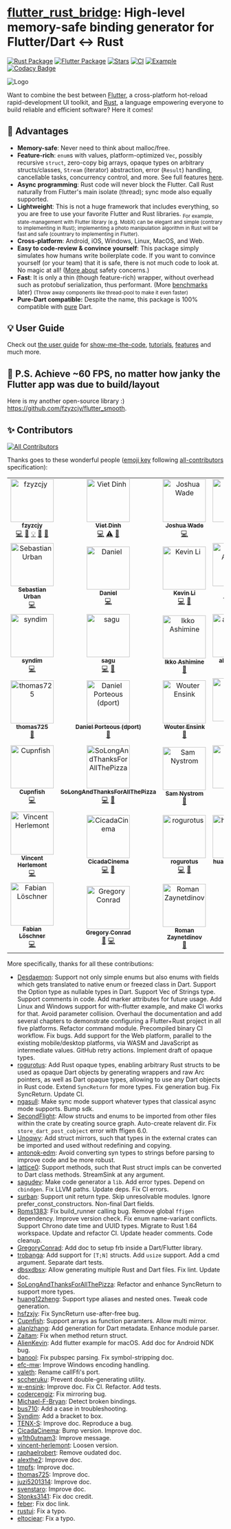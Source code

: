 # [flutter_rust_bridge](https://github.com/fzyzcjy/flutter_rust_bridge): High-level memory-safe binding generator for Flutter/Dart <-> Rust

[![Rust Package](https://img.shields.io/crates/v/flutter_rust_bridge.svg)](https://crates.io/crates/flutter_rust_bridge)
[![Flutter Package](https://img.shields.io/pub/v/flutter_rust_bridge.svg)](https://pub.dev/packages/flutter_rust_bridge)
[![Stars](https://img.shields.io/github/stars/fzyzcjy/flutter_rust_bridge)](https://github.com/fzyzcjy/flutter_rust_bridge)
[![CI](https://github.com/fzyzcjy/flutter_rust_bridge/actions/workflows/ci.yaml/badge.svg)](https://github.com/fzyzcjy/flutter_rust_bridge/actions/workflows/ci.yaml)
[![Example](https://github.com/fzyzcjy/flutter_rust_bridge/actions/workflows/post_release.yaml/badge.svg)](https://github.com/fzyzcjy/flutter_rust_bridge/actions/workflows/post_release.yaml)
[![Codacy Badge](https://api.codacy.com/project/badge/Grade/6afbdad19e7245adbf9e9771777be3d7)](https://app.codacy.com/gh/fzyzcjy/flutter_rust_bridge?utm_source=github.com&utm_medium=referral&utm_content=fzyzcjy/flutter_rust_bridge&utm_campaign=Badge_Grade_Settings)

![Logo](https://github.com/fzyzcjy/flutter_rust_bridge/raw/master/book/logo.png)

Want to combine the best between [Flutter](https://flutter.dev/), a cross-platform hot-reload rapid-development UI toolkit, and [Rust](https://www.rust-lang.org/), a language empowering everyone to build reliable and efficient software? Here it comes!

## 🚀 Advantages

* **Memory-safe**: Never need to think about malloc/free.
* **Feature-rich**: `enum`s with values, platform-optimized `Vec`, possibly recursive `struct`, zero-copy big arrays, opaque types on arbitrary structs/classes, `Stream` (iterator) abstraction, error (`Result`) handling, cancellable tasks, concurrency control, and more. See full features [here](https://fzyzcjy.github.io/flutter_rust_bridge/feature.html).
* **Async programming**: Rust code will never block the Flutter. Call Rust naturally from Flutter's main isolate (thread); sync mode also equally supported.
* **Lightweight**: This is not a huge framework that includes everything, so you are free to use your favorite Flutter and Rust libraries. <sub>For example, state-management with Flutter library (e.g. MobX) can be elegant and simple (contrary to implementing in Rust); implementing a photo manipulation algorithm in Rust will be fast and safe (countrary to implementing in Flutter).</sub>
* **Cross-platform**: Android, iOS, Windows, Linux, MacOS, and Web.
* **Easy to code-review & convince yourself**: This package simply simulates how humans  write boilerplate code. If you want to convince yourself (or your team) that it is safe, there is not much code to look at. No magic at all! ([More about](https://fzyzcjy.github.io/flutter_rust_bridge/safety.html) safety concerns.)
* **Fast**: It is only a thin (though feature-rich) wrapper, without overhead such as protobuf serialization, thus performant. (More [benchmarks](https://github.com/fzyzcjy/flutter_rust_bridge/issues/318#issuecomment-1034536815) later) <small>(Throw away components like thread-pool to make it even faster)</small>
* **Pure-Dart compatible:** Despite the name, this package is 100% compatible with [pure](https://github.com/fzyzcjy/flutter_rust_bridge/blob/master/frb_example/pure_dart/README.md) Dart.

## 💡 User Guide

Check out [the user guide](https://fzyzcjy.github.io/flutter_rust_bridge/) for [show-me-the-code](https://fzyzcjy.github.io/flutter_rust_bridge/quickstart.html), [tutorials](https://fzyzcjy.github.io/flutter_rust_bridge/tutorial_with_flutter.html), [features](https://fzyzcjy.github.io/flutter_rust_bridge/feature.html) and much more.

## 📎 P.S. Achieve ~60 FPS, no matter how janky the Flutter app was due to build/layout

Here is my another open-source library :) https://github.com/fzyzcjy/flutter_smooth.

## ✨ Contributors

<!-- ALL-CONTRIBUTORS-BADGE:START - Do not remove or modify this section -->
[![All Contributors](https://img.shields.io/badge/all_contributors-45-orange.svg?style=flat-square)](#contributors-)
<!-- ALL-CONTRIBUTORS-BADGE:END -->

Thanks goes to these wonderful people ([emoji key](https://allcontributors.org/docs/en/emoji-key) following [all-contributors](https://github.com/all-contributors/all-contributors) specification):

<!-- ALL-CONTRIBUTORS-LIST:START - Do not remove or modify this section -->
<!-- prettier-ignore-start -->
<!-- markdownlint-disable -->
<table>
  <tbody>
    <tr>
      <td align="center"><a href="https://github.com/fzyzcjy"><img src="https://avatars.githubusercontent.com/u/5236035?v=4?s=100" width="100px;" alt="fzyzcjy"/><br /><sub><b>fzyzcjy</b></sub></a><br /><a href="https://github.com/fzyzcjy/flutter_rust_bridge/commits?author=fzyzcjy" title="Code">💻</a> <a href="https://github.com/fzyzcjy/flutter_rust_bridge/commits?author=fzyzcjy" title="Documentation">📖</a> <a href="#example-fzyzcjy" title="Examples">💡</a> <a href="#ideas-fzyzcjy" title="Ideas, Planning, & Feedback">🤔</a> <a href="#maintenance-fzyzcjy" title="Maintenance">🚧</a></td>
      <td align="center"><a href="https://github.com/Desdaemon"><img src="https://avatars.githubusercontent.com/u/36768030?v=4?s=100" width="100px;" alt="Viet Dinh"/><br /><sub><b>Viet Dinh</b></sub></a><br /><a href="https://github.com/fzyzcjy/flutter_rust_bridge/commits?author=Desdaemon" title="Code">💻</a> <a href="https://github.com/fzyzcjy/flutter_rust_bridge/commits?author=Desdaemon" title="Tests">⚠️</a> <a href="https://github.com/fzyzcjy/flutter_rust_bridge/commits?author=Desdaemon" title="Documentation">📖</a></td>
      <td align="center"><a href="https://github.com/SecondFlight"><img src="https://avatars.githubusercontent.com/u/6700184?v=4?s=100" width="100px;" alt="Joshua Wade"/><br /><sub><b>Joshua Wade</b></sub></a><br /><a href="https://github.com/fzyzcjy/flutter_rust_bridge/commits?author=SecondFlight" title="Code">💻</a></td>
      <td align="center"><a href="https://github.com/smw-wagnerma"><img src="https://avatars.githubusercontent.com/u/66412697?v=4?s=100" width="100px;" alt="Marcel"/><br /><sub><b>Marcel</b></sub></a><br /><a href="https://github.com/fzyzcjy/flutter_rust_bridge/commits?author=smw-wagnerma" title="Code">💻</a></td>
      <td align="center"><a href="https://github.com/rustui"><img src="https://avatars.githubusercontent.com/u/90625190?v=4?s=100" width="100px;" alt="rustui"/><br /><sub><b>rustui</b></sub></a><br /><a href="https://github.com/fzyzcjy/flutter_rust_bridge/commits?author=rustui" title="Documentation">📖</a></td>
      <td align="center"><a href="https://adventures.michaelfbryan.com/"><img src="https://avatars.githubusercontent.com/u/17380079?v=4?s=100" width="100px;" alt="Michael Bryan"/><br /><sub><b>Michael Bryan</b></sub></a><br /><a href="https://github.com/fzyzcjy/flutter_rust_bridge/commits?author=Michael-F-Bryan" title="Code">💻</a></td>
      <td align="center"><a href="https://bus710.net"><img src="https://avatars.githubusercontent.com/u/8920680?v=4?s=100" width="100px;" alt="bus710"/><br /><sub><b>bus710</b></sub></a><br /><a href="https://github.com/fzyzcjy/flutter_rust_bridge/commits?author=bus710" title="Documentation">📖</a></td>
    </tr>
    <tr>
      <td align="center"><a href="https://scholar.google.com/citations?user=RbAto7EAAAAJ"><img src="https://avatars.githubusercontent.com/u/1213857?v=4?s=100" width="100px;" alt="Sebastian Urban"/><br /><sub><b>Sebastian Urban</b></sub></a><br /><a href="https://github.com/fzyzcjy/flutter_rust_bridge/commits?author=surban" title="Code">💻</a></td>
      <td align="center"><a href="https://github.com/trobanga"><img src="https://avatars.githubusercontent.com/u/8888869?v=4?s=100" width="100px;" alt="Daniel"/><br /><sub><b>Daniel</b></sub></a><br /><a href="https://github.com/fzyzcjy/flutter_rust_bridge/commits?author=trobanga" title="Code">💻</a></td>
      <td align="center"><a href="https://github.com/AlienKevin"><img src="https://avatars.githubusercontent.com/u/22850071?v=4?s=100" width="100px;" alt="Kevin Li"/><br /><sub><b>Kevin Li</b></sub></a><br /><a href="https://github.com/fzyzcjy/flutter_rust_bridge/commits?author=AlienKevin" title="Code">💻</a> <a href="https://github.com/fzyzcjy/flutter_rust_bridge/commits?author=AlienKevin" title="Documentation">📖</a></td>
      <td align="center"><a href="https://valeth.me"><img src="https://avatars.githubusercontent.com/u/3198362?v=4?s=100" width="100px;" alt="Patrick Auernig"/><br /><sub><b>Patrick Auernig</b></sub></a><br /><a href="https://github.com/fzyzcjy/flutter_rust_bridge/commits?author=valeth" title="Code">💻</a></td>
      <td align="center"><a href="https://antonok.com"><img src="https://avatars.githubusercontent.com/u/22821309?v=4?s=100" width="100px;" alt="Anton Lazarev"/><br /><sub><b>Anton Lazarev</b></sub></a><br /><a href="https://github.com/fzyzcjy/flutter_rust_bridge/commits?author=antonok-edm" title="Code">💻</a></td>
      <td align="center"><a href="https://github.com/Unoqwy"><img src="https://avatars.githubusercontent.com/u/65187632?v=4?s=100" width="100px;" alt="Unoqwy"/><br /><sub><b>Unoqwy</b></sub></a><br /><a href="https://github.com/fzyzcjy/flutter_rust_bridge/commits?author=Unoqwy" title="Code">💻</a></td>
      <td align="center"><a href="https://feber.dev"><img src="https://avatars.githubusercontent.com/u/1727318?v=4?s=100" width="100px;" alt="Febrian Setianto"/><br /><sub><b>Febrian Setianto</b></sub></a><br /><a href="https://github.com/fzyzcjy/flutter_rust_bridge/commits?author=feber" title="Documentation">📖</a></td>
    </tr>
    <tr>
      <td align="center"><a href="https://github.com/Syndim"><img src="https://avatars.githubusercontent.com/u/835035?v=4?s=100" width="100px;" alt="syndim"/><br /><sub><b>syndim</b></sub></a><br /><a href="https://github.com/fzyzcjy/flutter_rust_bridge/commits?author=syndim" title="Code">💻</a></td>
      <td align="center"><a href="https://github.com/sagudev"><img src="https://avatars.githubusercontent.com/u/16504129?v=4?s=100" width="100px;" alt="sagu"/><br /><sub><b>sagu</b></sub></a><br /><a href="https://github.com/fzyzcjy/flutter_rust_bridge/commits?author=sagudev" title="Code">💻</a> <a href="https://github.com/fzyzcjy/flutter_rust_bridge/commits?author=sagudev" title="Documentation">📖</a></td>
      <td align="center"><a href="https://bandism.net/"><img src="https://avatars.githubusercontent.com/u/22633385?v=4?s=100" width="100px;" alt="Ikko Ashimine"/><br /><sub><b>Ikko Ashimine</b></sub></a><br /><a href="https://github.com/fzyzcjy/flutter_rust_bridge/commits?author=eltociear" title="Documentation">📖</a></td>
      <td align="center"><a href="https://github.com/alanlzhang"><img src="https://avatars.githubusercontent.com/u/59032810?v=4?s=100" width="100px;" alt="alanlzhang"/><br /><sub><b>alanlzhang</b></sub></a><br /><a href="https://github.com/fzyzcjy/flutter_rust_bridge/commits?author=alanlzhang" title="Code">💻</a> <a href="https://github.com/fzyzcjy/flutter_rust_bridge/commits?author=alanlzhang" title="Documentation">📖</a></td>
      <td align="center"><a href="https://github.com/sccheruku"><img src="https://avatars.githubusercontent.com/u/5800058?v=4?s=100" width="100px;" alt="Sai Chaitanya"/><br /><sub><b>Sai Chaitanya</b></sub></a><br /><a href="https://github.com/fzyzcjy/flutter_rust_bridge/commits?author=sccheruku" title="Code">💻</a></td>
      <td align="center"><a href="https://ares.zone (国内)"><img src="https://avatars.githubusercontent.com/u/40336192?v=4?s=100" width="100px;" alt="Ares Andrew"/><br /><sub><b>Ares Andrew</b></sub></a><br /><a href="https://github.com/fzyzcjy/flutter_rust_bridge/commits?author=TENX-S" title="Documentation">📖</a></td>
      <td align="center"><a href="https://github.com/raphaelrobert"><img src="https://avatars.githubusercontent.com/u/9882746?v=4?s=100" width="100px;" alt="raphaelrobert"/><br /><sub><b>raphaelrobert</b></sub></a><br /><a href="https://github.com/fzyzcjy/flutter_rust_bridge/commits?author=raphaelrobert" title="Documentation">📖</a></td>
    </tr>
    <tr>
      <td align="center"><a href="https://github.com/thomas725"><img src="https://avatars.githubusercontent.com/u/68635351?v=4?s=100" width="100px;" alt="thomas725"/><br /><sub><b>thomas725</b></sub></a><br /><a href="https://github.com/fzyzcjy/flutter_rust_bridge/commits?author=thomas725" title="Documentation">📖</a></td>
      <td align="center"><a href="https://dport.me"><img src="https://avatars.githubusercontent.com/u/7816187?v=4?s=100" width="100px;" alt="Daniel Porteous (dport)"/><br /><sub><b>Daniel Porteous (dport)</b></sub></a><br /><a href="https://github.com/fzyzcjy/flutter_rust_bridge/commits?author=banool" title="Documentation">📖</a></td>
      <td align="center"><a href="https://github.com/w-ensink"><img src="https://avatars.githubusercontent.com/u/46427708?v=4?s=100" width="100px;" alt="Wouter Ensink"/><br /><sub><b>Wouter Ensink</b></sub></a><br /><a href="https://github.com/fzyzcjy/flutter_rust_bridge/commits?author=w-ensink" title="Documentation">📖</a></td>
      <td align="center"><a href="https://github.com/dbsxdbsx"><img src="https://avatars.githubusercontent.com/u/17372655?v=4?s=100" width="100px;" alt="老董"/><br /><sub><b>老董</b></sub></a><br /><a href="https://github.com/fzyzcjy/flutter_rust_bridge/commits?author=dbsxdbsx" title="Code">💻</a> <a href="https://github.com/fzyzcjy/flutter_rust_bridge/commits?author=dbsxdbsx" title="Documentation">📖</a></td>
      <td align="center"><a href="https://github.com/lattice0"><img src="https://avatars.githubusercontent.com/u/6632321?v=4?s=100" width="100px;" alt="Lattice 0"/><br /><sub><b>Lattice 0</b></sub></a><br /><a href="https://github.com/fzyzcjy/flutter_rust_bridge/commits?author=lattice0" title="Code">💻</a> <a href="https://github.com/fzyzcjy/flutter_rust_bridge/commits?author=lattice0" title="Documentation">📖</a></td>
      <td align="center"><a href="https://soeur.dev"><img src="https://avatars.githubusercontent.com/u/26034975?v=4?s=100" width="100px;" alt="orange soeur"/><br /><sub><b>orange soeur</b></sub></a><br /><a href="https://github.com/fzyzcjy/flutter_rust_bridge/commits?author=juzi5201314" title="Documentation">📖</a></td>
      <td align="center"><a href="https://github.com/Roms1383"><img src="https://avatars.githubusercontent.com/u/21016014?v=4?s=100" width="100px;" alt="Rom's"/><br /><sub><b>Rom's</b></sub></a><br /><a href="https://github.com/fzyzcjy/flutter_rust_bridge/commits?author=Roms1383" title="Code">💻</a> <a href="https://github.com/fzyzcjy/flutter_rust_bridge/commits?author=Roms1383" title="Documentation">📖</a></td>
    </tr>
    <tr>
      <td align="center"><a href="https://github.com/Cupnfish"><img src="https://avatars.githubusercontent.com/u/40173605?v=4?s=100" width="100px;" alt="Cupnfish"/><br /><sub><b>Cupnfish</b></sub></a><br /><a href="https://github.com/fzyzcjy/flutter_rust_bridge/commits?author=Cupnfish" title="Code">💻</a></td>
      <td align="center"><a href="https://github.com/SoLongAndThanksForAllThePizza"><img src="https://avatars.githubusercontent.com/u/103753680?v=4?s=100" width="100px;" alt="SoLongAndThanksForAllThePizza"/><br /><sub><b>SoLongAndThanksForAllThePizza</b></sub></a><br /><a href="https://github.com/fzyzcjy/flutter_rust_bridge/commits?author=SoLongAndThanksForAllThePizza" title="Code">💻</a> <a href="https://github.com/fzyzcjy/flutter_rust_bridge/commits?author=SoLongAndThanksForAllThePizza" title="Documentation">📖</a></td>
      <td align="center"><a href="https://github.com/Stonks3141"><img src="https://avatars.githubusercontent.com/u/82178396?v=4?s=100" width="100px;" alt="Sam Nystrom"/><br /><sub><b>Sam Nystrom</b></sub></a><br /><a href="https://github.com/fzyzcjy/flutter_rust_bridge/commits?author=Stonks3141" title="Documentation">📖</a></td>
      <td align="center"><a href="https://i.hsfzxjy.site"><img src="https://avatars.githubusercontent.com/u/4702188?v=4?s=100" width="100px;" alt="hsfzxjy"/><br /><sub><b>hsfzxjy</b></sub></a><br /><a href="https://github.com/fzyzcjy/flutter_rust_bridge/commits?author=hsfzxjy" title="Code">💻</a></td>
      <td align="center"><a href="https://tmpfs.org"><img src="https://avatars.githubusercontent.com/u/238069?v=4?s=100" width="100px;" alt="muji"/><br /><sub><b>muji</b></sub></a><br /><a href="https://github.com/fzyzcjy/flutter_rust_bridge/commits?author=tmpfs" title="Documentation">📖</a></td>
      <td align="center"><a href="https://github.com/Zaitam"><img src="https://avatars.githubusercontent.com/u/71014214?v=4?s=100" width="100px;" alt="Zaitam"/><br /><sub><b>Zaitam</b></sub></a><br /><a href="https://github.com/fzyzcjy/flutter_rust_bridge/commits?author=Zaitam" title="Code">💻</a></td>
      <td align="center"><a href="https://github.com/alexthe2"><img src="https://avatars.githubusercontent.com/u/33789063?v=4?s=100" width="100px;" alt="Alex Procelewski"/><br /><sub><b>Alex Procelewski</b></sub></a><br /><a href="https://github.com/fzyzcjy/flutter_rust_bridge/commits?author=alexthe2" title="Documentation">📖</a></td>
    </tr>
    <tr>
      <td align="center"><a href="https://matrix.to/#/@vincentherl:matrix.org"><img src="https://avatars.githubusercontent.com/u/5569193?v=4?s=100" width="100px;" alt="Vincent Herlemont"/><br /><sub><b>Vincent Herlemont</b></sub></a><br /><a href="https://github.com/fzyzcjy/flutter_rust_bridge/commits?author=vincent-herlemont" title="Code">💻</a></td>
      <td align="center"><a href="https://github.com/CicadaCinema"><img src="https://avatars.githubusercontent.com/u/52425971?v=4?s=100" width="100px;" alt="CicadaCinema"/><br /><sub><b>CicadaCinema</b></sub></a><br /><a href="https://github.com/fzyzcjy/flutter_rust_bridge/commits?author=CicadaCinema" title="Code">💻</a> <a href="https://github.com/fzyzcjy/flutter_rust_bridge/commits?author=CicadaCinema" title="Documentation">📖</a></td>
      <td align="center"><a href="https://github.com/rogurotus"><img src="https://avatars.githubusercontent.com/u/61418195?v=4?s=100" width="100px;" alt="rogurotus"/><br /><sub><b>rogurotus</b></sub></a><br /><a href="https://github.com/fzyzcjy/flutter_rust_bridge/commits?author=rogurotus" title="Code">💻</a> <a href="https://github.com/fzyzcjy/flutter_rust_bridge/commits?author=rogurotus" title="Documentation">📖</a></td>
      <td align="center"><a href="https://github.com/huang12zheng"><img src="https://avatars.githubusercontent.com/u/28038074?v=4?s=100" width="100px;" alt="huang12zheng"/><br /><sub><b>huang12zheng</b></sub></a><br /><a href="https://github.com/fzyzcjy/flutter_rust_bridge/commits?author=huang12zheng" title="Code">💻</a> <a href="https://github.com/fzyzcjy/flutter_rust_bridge/commits?author=huang12zheng" title="Documentation">📖</a></td>
      <td align="center"><a href="https://svenstaro.org"><img src="https://avatars.githubusercontent.com/u/1664?v=4?s=100" width="100px;" alt="Sven-Hendrik Haase"/><br /><sub><b>Sven-Hendrik Haase</b></sub></a><br /><a href="https://github.com/fzyzcjy/flutter_rust_bridge/commits?author=svenstaro" title="Documentation">📖</a></td>
      <td align="center"><a href="https://github.com/ngasull"><img src="https://avatars.githubusercontent.com/u/912991?v=4?s=100" width="100px;" alt="Nicolas Gasull"/><br /><sub><b>Nicolas Gasull</b></sub></a><br /><a href="https://github.com/fzyzcjy/flutter_rust_bridge/commits?author=ngasull" title="Code">💻</a></td>
      <td align="center"><a href="https://github.com/codercengiz"><img src="https://avatars.githubusercontent.com/u/45819755?v=4?s=100" width="100px;" alt="codercengiz"/><br /><sub><b>codercengiz</b></sub></a><br /><a href="https://github.com/fzyzcjy/flutter_rust_bridge/commits?author=codercengiz" title="Code">💻</a></td>
    </tr>
    <tr>
      <td align="center"><a href="https://www.floeschner.de/"><img src="https://avatars.githubusercontent.com/u/12967904?v=4?s=100" width="100px;" alt="Fabian Löschner"/><br /><sub><b>Fabian Löschner</b></sub></a><br /><a href="https://github.com/fzyzcjy/flutter_rust_bridge/commits?author=w1th0utnam3" title="Code">💻</a></td>
      <td align="center"><a href="http://gsconrad.com"><img src="https://avatars.githubusercontent.com/u/15874617?v=4?s=100" width="100px;" alt="Gregory Conrad"/><br /><sub><b>Gregory Conrad</b></sub></a><br /><a href="https://github.com/fzyzcjy/flutter_rust_bridge/commits?author=GregoryConrad" title="Documentation">📖</a> <a href="https://github.com/fzyzcjy/flutter_rust_bridge/commits?author=GregoryConrad" title="Code">💻</a></td>
      <td align="center"><a href="https://www.zaynetro.com/"><img src="https://avatars.githubusercontent.com/u/627197?v=4?s=100" width="100px;" alt="Roman Zaynetdinov"/><br /><sub><b>Roman Zaynetdinov</b></sub></a><br /><a href="https://github.com/fzyzcjy/flutter_rust_bridge/commits?author=zaynetro" title="Documentation">📖</a></td>
    </tr>
  </tbody>
</table>

<!-- markdownlint-restore -->
<!-- prettier-ignore-end -->

<!-- ALL-CONTRIBUTORS-LIST:END -->

More specifically, thanks for all these contributions:

* [Desdaemon](https://github.com/Desdaemon): Support not only simple enums but also enums with fields which gets translated to native enum or freezed class in Dart. Support the Option type as nullable types in Dart. Support Vec of Strings type. Support comments in code. Add marker attributes for future usage. Add Linux and Windows support for with-flutter example, and make CI works for that. Avoid parameter collision. Overhaul the documentation and add several chapters to demonstrate configuring a Flutter+Rust project in all five platforms. Refactor command module. Precompiled binary CI workflow. Fix bugs. Add support for the Web platform, parallel to the existing mobile/desktop platforms, via WASM and JavaScript as intermediate values. GitHub retry actions. Implement draft of opaque types.
* [rogurotus](https://github.com/rogurotus): Add Rust opaque types, enabling arbitrary Rust structs to be used as opaque Dart objects by generating wrappers and raw Arc pointers, as well as Dart opaque types, allowing to use any Dart objects in Rust code. Extend `SyncReturn` for more types. Fix generation bug. Fix SyncReturn. Update CI.
* [ngasull](https://github.com/ngasull): Make sync mode support whatever types that classical async mode supports. Bump sdk.
* [SecondFlight](https://github.com/SecondFlight): Allow structs and enums to be imported from other files within the crate by creating source graph. Auto-create relavent dir. Fix `store_dart_post_cobject` error with ffigen 6.0.
* [Unoqwy](https://github.com/Unoqwy): Add struct mirrors, such that types in the external crates can be imported and used without redefining and copying.
* [antonok-edm](https://github.com/antonok-edm): Avoid converting syn types to strings before parsing to improve code and be more robust.
* [lattice0](https://github.com/lattice0): Support methods, such that Rust struct impls can be converted to Dart class methods. StreamSink at any argument.
* [sagudev](https://github.com/sagudev): Make code generator a `lib`. Add error types. Depend on `cbindgen`. Fix LLVM paths. Update deps. Fix CI errors.
* [surban](https://github.com/surban): Support unit return type. Skip unresolvable modules. Ignore prefer_const_constructors. Non-final Dart fields.
* [Roms1383](https://github.com/Roms1383): Fix build_runner calling bug. Remove global `ffigen` dependency. Improve version check. Fix enum name-variant conflicts. Support Chrono date time and UUID types. Migrate to Rust 1.64 workspace. Update and refactor CI. Update header comments. Code cleanup.
* [GregoryConrad](https://github.com/GregoryConrad): Add doc to setup frb inside a Dart/Flutter library.
* [trobanga](https://github.com/trobanga): Add support for `[T;N]` structs. Add `usize` support. Add a cmd argument. Separate dart tests.
* [dbsxdbsx](https://github.com/dbsxdbsx): Allow generating multiple Rust and Dart files. Fix lint. Update doc.
* [SoLongAndThanksForAllThePizza](https://github.com/SoLongAndThanksForAllThePizza): Refactor and enhance SyncReturn to support more types.
* [huang12zheng](https://github.com/huang12zheng): Support type aliases and nested ones. Tweak code generation.
* [hsfzxjy](https://github.com/hsfzxjy): Fix SyncReturn use-after-free bug.
* [Cupnfish](https://github.com/Cupnfish): Support arrays as function paramters. Allow multi mirror.
* [alanlzhang](https://github.com/alanlzhang): Add generation for Dart metadata. Enhance module parser.
* [Zaitam](https://github.com/Zaitam): Fix when method return struct.
* [AlienKevin](https://github.com/AlienKevin): Add flutter example for macOS. Add doc for Android NDK bug.
* [banool](https://github.com/banool): Fix pubspec parsing. Fix symbol-stripping doc.
* [efc-mw](https://github.com/efc-mw): Improve Windows encoding handling.
* [valeth](https://github.com/valeth): Rename callFfi's port.
* [sccheruku](https://github.com/sccheruku): Prevent double-generating utility.
* [w-ensink](https://github.com/w-ensink): Improve doc. Fix CI. Refactor. Add tests.
* [codercengiz](https://github.com/codercengiz): Fix mirroring bug.
* [Michael-F-Bryan](https://github.com/Michael-F-Bryan): Detect broken bindings.
* [bus710](https://github.com/bus710): Add a case in troubleshooting.
* [Syndim](https://github.com/Syndim): Add a bracket to box.
* [TENX-S](https://github.com/TENX-S): Improve doc. Reproduce a bug.
* [CicadaCinema](https://github.com/CicadaCinema): Bump version. Improve doc.
* [w1th0utnam3](https://github.com/w1th0utnam3): Improve message.
* [vincent-herlemont](https://github.com/vincent-herlemont): Loosen version.
* [raphaelrobert](https://github.com/raphaelrobert): Remove oudated doc.
* [alexthe2](https://github.com/alexthe2): Improve doc.
* [tmpfs](https://github.com/tmpfs): Improve doc.
* [thomas725](https://github.com/thomas725): Improve doc.
* [juzi5201314](https://github.com/juzi5201314): Improve doc.
* [svenstaro](https://github.com/svenstaro): Improve doc.
* [Stonks3141](https://github.com/Stonks3141): Fix doc credit.
* [feber](https://github.com/feber): Fix doc link.
* [rustui](https://github.com/rustui): Fix a typo.
* [eltociear](https://github.com/eltociear): Fix a typo.
